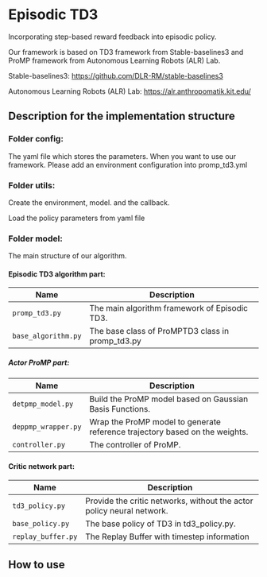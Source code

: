 # Episodic TD3

Incorporating step-based reward feedback into episodic policy.

Our framework is based on TD3 framework from Stable-baselines3 and ProMP framework from Autonomous Learning Robots (ALR) Lab.

Stable-baselines3: https://github.com/DLR-RM/stable-baselines3

Autonomous Learning Robots (ALR) Lab: https://alr.anthropomatik.kit.edu/

## Description for the implementation structure
### Folder config:

The yaml file which stores the parameters. When you want to use our framework. Please add an environment configuration into promp_td3.yml

### Folder utils: 
Create the environment, model. and the callback.

Load the policy parameters from yaml file 

### Folder model:
The main structure of our algorithm.

#### Episodic TD3 algorithm part:

|Name| Description                                      |
|---|--------------------------------------------------|
|`promp_td3.py`| The main algorithm framework of Episodic TD3.    |
|`base_algorithm.py`| The base class of ProMPTD3 class in promp_td3.py |


##### Actor ProMP part:

| Name                | Description                                                                 |
|---------------------|-----------------------------------------------------------------------------|
| `detpmp_model.py`   | Build the ProMP model based on Gaussian Basis Functions.                    |
| `deppmp_wrapper.py` | Wrap the ProMP model to generate reference trajectory based on the weights. |
| `controller.py`     | The controller of ProMP.                                                    |                                                   |            


#### Critic network part:

| Name                | Description                                                           |
|---------------------|-----------------------------------------------------------------------|
| `td3_policy.py`   | Provide the critic networks, without the actor policy neural network. |
| `base_policy.py` | The base policy of TD3 in td3_policy.py.                              |
| `replay_buffer.py`     | The Replay Buffer with timestep information                                          |                                                   |            

## How to use
